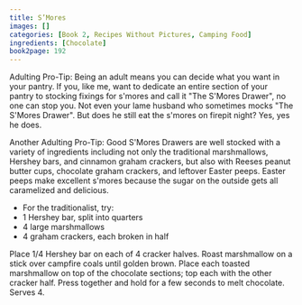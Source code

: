 ```yaml
---
title: S’Mores
images: []
categories: [Book 2, Recipes Without Pictures, Camping Food]
ingredients: [Chocolate]
book2page: 192
---
```


Adulting Pro-Tip: Being an adult means you can decide what you want in your pantry. If you, like me, want to dedicate an entire section of your pantry to stocking fixings for s'mores and call it "The S'Mores Drawer", no one can stop you. Not even your lame husband who sometimes mocks "The S'Mores Drawer". But does he still eat the s'mores on firepit night? Yes, yes he does. 

Another Adulting Pro-Tip: Good S'Mores Drawers are well stocked with a variety of ingredients including not only the traditional marshmallows, Hershey bars, and cinnamon graham crackers, but also with Reeses peanut butter cups, chocolate graham crackers, and leftover Easter peeps. Easter peeps make excellent s'mores because the sugar on the outside gets all caramelized and delicious. 

- For the traditionalist, try:
- 1 Hershey bar, split into quarters
- 4 large marshmallows
- 4 graham crackers, each broken in half

Place 1/4 Hershey bar on each of 4 cracker halves. Roast marshmallow on a stick over campfire coals until golden brown. Place each toasted marshmallow on top of the chocolate sections; top each with the other cracker half. Press together and hold for a few seconds to melt chocolate. Serves 4.